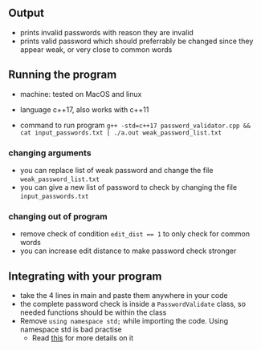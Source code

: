 ## Output
  - prints invalid passwords with reason they are invalid
  - prints valid password which should preferrably be changed since they appear weak, or very close to common words

## Running the program
  - machine: tested on MacOS and linux

  - language c++17, also works with c++11

  - command to run program
    `g++ -std=c++17 password_validator.cpp && cat input_passwords.txt | ./a.out weak_password_list.txt`

### changing arguments
  - you can replace list of weak password and change the file `weak_password_list.txt`
  - you can give a new list of password to check by changing the file `input_passwords.txt`

### changing out of program
  - remove check of condition `edit_dist == 1` to only check for common words
  - you can increase edit distance to make password check stronger

## Integrating with your program
  - take the 4 lines in main and paste them anywhere in your code
  - the complete password check is inside a `PasswordValidate` class, so needed functions should be within the class
  - Remove `using namespace std;` while importing the code. Using namespace std is bad practise
    - Read [this](https://stackoverflow.com/questions/1452721/why-is-using-namespace-std-considered-bad-practice) for more details on it
